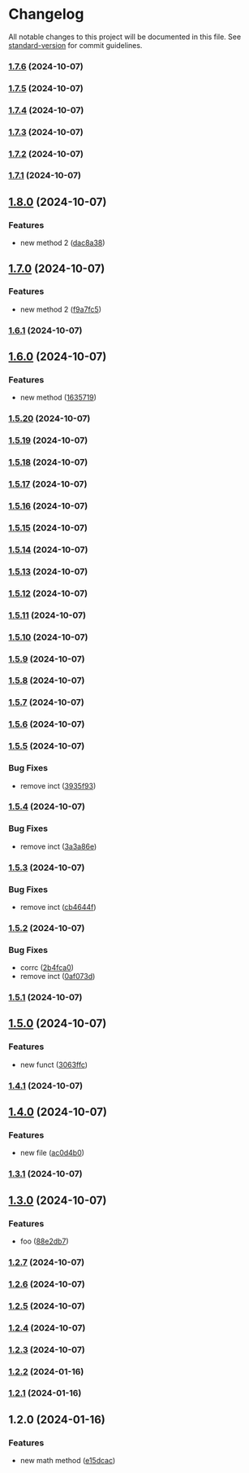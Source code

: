 # Changelog

All notable changes to this project will be documented in this file. See [standard-version](https://github.com/conventional-changelog/standard-version) for commit guidelines.

### [1.7.6](https://github.com/dcortesnet/Nodejs-githooks-husky/compare/v1.7.5...v1.7.6) (2024-10-07)

### [1.7.5](https://github.com/dcortesnet/Nodejs-githooks-husky/compare/v1.7.4...v1.7.5) (2024-10-07)

### [1.7.4](https://github.com/dcortesnet/Nodejs-githooks-husky/compare/v1.7.3...v1.7.4) (2024-10-07)

### [1.7.3](https://github.com/dcortesnet/Nodejs-githooks-husky/compare/v1.7.2...v1.7.3) (2024-10-07)

### [1.7.2](https://github.com/dcortesnet/Nodejs-githooks-husky/compare/v1.7.1...v1.7.2) (2024-10-07)

### [1.7.1](https://github.com/dcortesnet/Nodejs-githooks-husky/compare/v1.8.0...v1.7.1) (2024-10-07)

## [1.8.0](https://github.com/dcortesnet/Nodejs-githooks-husky/compare/v1.7.0...v1.8.0) (2024-10-07)


### Features

* new method 2 ([dac8a38](https://github.com/dcortesnet/Nodejs-githooks-husky/commit/dac8a38db8bb50c99624e1771f7bb8722bb3f343))

## [1.7.0](https://github.com/dcortesnet/Nodejs-githooks-husky/compare/v1.6.1...v1.7.0) (2024-10-07)


### Features

* new method 2 ([f9a7fc5](https://github.com/dcortesnet/Nodejs-githooks-husky/commit/f9a7fc57c78fb50f8e21c97a44878db546b69df7))

### [1.6.1](https://github.com/dcortesnet/Nodejs-githooks-husky/compare/v1.6.0...v1.6.1) (2024-10-07)

## [1.6.0](https://github.com/dcortesnet/Nodejs-githooks-husky/compare/v1.5.20...v1.6.0) (2024-10-07)


### Features

* new method ([1635719](https://github.com/dcortesnet/Nodejs-githooks-husky/commit/1635719791b476772108a8fcbd1e9aee83cf152c))

### [1.5.20](https://github.com/dcortesnet/Nodejs-githooks-husky/compare/v1.5.19...v1.5.20) (2024-10-07)

### [1.5.19](https://github.com/dcortesnet/Nodejs-githooks-husky/compare/v1.5.18...v1.5.19) (2024-10-07)

### [1.5.18](https://github.com/dcortesnet/Nodejs-githooks-husky/compare/v1.5.17...v1.5.18) (2024-10-07)

### [1.5.17](https://github.com/dcortesnet/Nodejs-githooks-husky/compare/v1.5.16...v1.5.17) (2024-10-07)

### [1.5.16](https://github.com/dcortesnet/Nodejs-githooks-husky/compare/v1.5.15...v1.5.16) (2024-10-07)

### [1.5.15](https://github.com/dcortesnet/Nodejs-githooks-husky/compare/v1.5.14...v1.5.15) (2024-10-07)

### [1.5.14](https://github.com/dcortesnet/Nodejs-githooks-husky/compare/v1.5.13...v1.5.14) (2024-10-07)

### [1.5.13](https://github.com/dcortesnet/Nodejs-githooks-husky/compare/v1.5.12...v1.5.13) (2024-10-07)

### [1.5.12](https://github.com/dcortesnet/Nodejs-githooks-husky/compare/v1.5.11...v1.5.12) (2024-10-07)

### [1.5.11](https://github.com/dcortesnet/Nodejs-githooks-husky/compare/v1.5.10...v1.5.11) (2024-10-07)

### [1.5.10](https://github.com/dcortesnet/Nodejs-githooks-husky/compare/v1.5.9...v1.5.10) (2024-10-07)

### [1.5.9](https://github.com/dcortesnet/Nodejs-githooks-husky/compare/v1.5.8...v1.5.9) (2024-10-07)

### [1.5.8](https://github.com/dcortesnet/Nodejs-githooks-husky/compare/v1.5.7...v1.5.8) (2024-10-07)

### [1.5.7](https://github.com/dcortesnet/Nodejs-githooks-husky/compare/v1.5.6...v1.5.7) (2024-10-07)

### [1.5.6](https://github.com/dcortesnet/Nodejs-githooks-husky/compare/v1.5.5...v1.5.6) (2024-10-07)

### [1.5.5](https://github.com/dcortesnet/Nodejs-githooks-husky/compare/v1.5.4...v1.5.5) (2024-10-07)


### Bug Fixes

* remove inct ([3935f93](https://github.com/dcortesnet/Nodejs-githooks-husky/commit/3935f9324d5bec3a2754ec6f7ee23955ffe0595c))

### [1.5.4](https://github.com/dcortesnet/Nodejs-githooks-husky/compare/v1.5.3...v1.5.4) (2024-10-07)


### Bug Fixes

* remove inct ([3a3a86e](https://github.com/dcortesnet/Nodejs-githooks-husky/commit/3a3a86e95c0ddbe5d6475b75463dd955bf86e123))

### [1.5.3](https://github.com/dcortesnet/Nodejs-githooks-husky/compare/v1.5.2...v1.5.3) (2024-10-07)


### Bug Fixes

* remove inct ([cb4644f](https://github.com/dcortesnet/Nodejs-githooks-husky/commit/cb4644f4afdcf55cf9ef0c80f69ece71fb382cd8))

### [1.5.2](https://github.com/dcortesnet/Nodejs-githooks-husky/compare/v1.5.1...v1.5.2) (2024-10-07)


### Bug Fixes

* corrc ([2b4fca0](https://github.com/dcortesnet/Nodejs-githooks-husky/commit/2b4fca09ba763d9feb3b375cfc76cc99ac84a005))
* remove inct ([0af073d](https://github.com/dcortesnet/Nodejs-githooks-husky/commit/0af073d3d5e9e5b0519a0a206a5d0c6f5a8c1881))

### [1.5.1](https://github.com/dcortesnet/Nodejs-githooks-husky/compare/v1.5.0...v1.5.1) (2024-10-07)

## [1.5.0](https://github.com/dcortesnet/Nodejs-githooks-husky/compare/v1.4.1...v1.5.0) (2024-10-07)


### Features

* new funct ([3063ffc](https://github.com/dcortesnet/Nodejs-githooks-husky/commit/3063ffc1fd1ea44efff49692ecc2315c7ec87970))

### [1.4.1](https://github.com/dcortesnet/Nodejs-githooks-husky/compare/v1.4.0...v1.4.1) (2024-10-07)

## [1.4.0](https://github.com/dcortesnet/Nodejs-githooks-husky/compare/v1.3.1...v1.4.0) (2024-10-07)


### Features

* new file ([ac0d4b0](https://github.com/dcortesnet/Nodejs-githooks-husky/commit/ac0d4b08c710b226b4829eeaa6817736713a5ac3))

### [1.3.1](https://github.com/dcortesnet/Nodejs-githooks-husky/compare/v1.3.0...v1.3.1) (2024-10-07)

## [1.3.0](https://github.com/dcortesnet/Nodejs-githooks-husky/compare/v1.2.7...v1.3.0) (2024-10-07)


### Features

* foo ([88e2db7](https://github.com/dcortesnet/Nodejs-githooks-husky/commit/88e2db762bda1bc50a3c06bb2a276c99cfef5b6e))

### [1.2.7](https://github.com/dcortesnet/Nodejs-githooks-husky/compare/v1.2.6...v1.2.7) (2024-10-07)

### [1.2.6](https://github.com/dcortesnet/Nodejs-githooks-husky/compare/v1.2.5...v1.2.6) (2024-10-07)

### [1.2.5](https://github.com/dcortesnet/Nodejs-githooks-husky/compare/v1.2.4...v1.2.5) (2024-10-07)

### [1.2.4](https://github.com/dcortesnet/Nodejs-githooks-husky/compare/v1.2.3...v1.2.4) (2024-10-07)

### [1.2.3](https://github.com/dcortesnet/Nodejs-githooks-husky/compare/v1.2.1...v1.2.3) (2024-10-07)

### [1.2.2](https://github.com/dcortesnet/Nodejs-githooks-husky/compare/v1.2.1...v1.2.2) (2024-01-16)

### [1.2.1](https://github.com/dcortesnet/Nodejs-githooks-husky/compare/v1.2.0...v1.2.1) (2024-01-16)

## 1.2.0 (2024-01-16)


### Features

* new math method ([e15dcac](https://github.com/dcortesnet/Nodejs-githooks-husky/commit/e15dcacfd01a0fb8b35ca9b0016b27d5c4536384))

